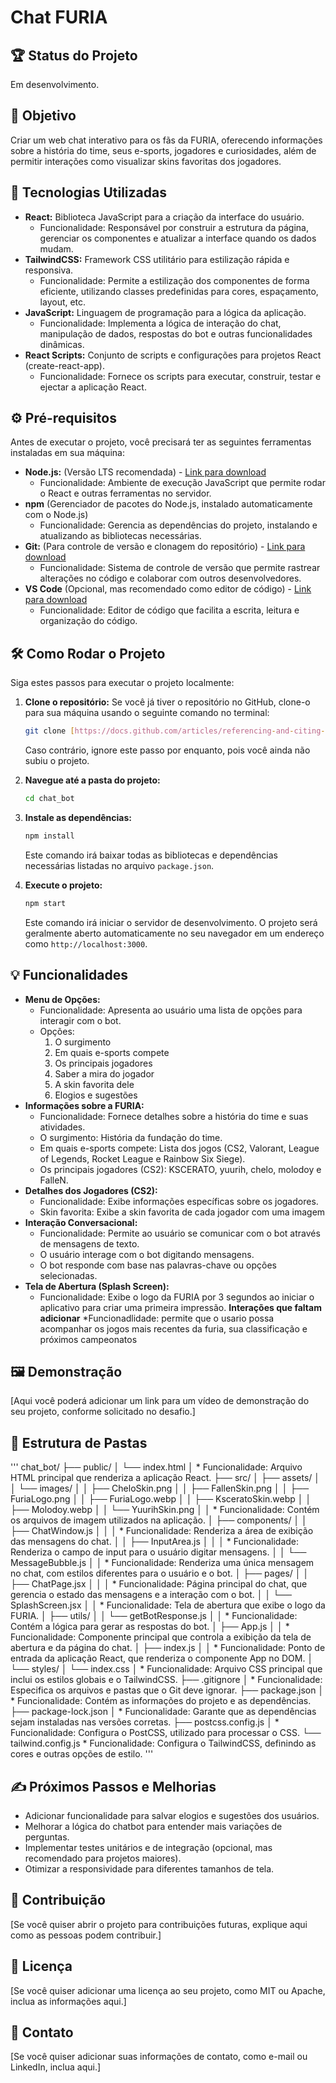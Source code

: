 # Chat FURIA 

## 🏆 Status do Projeto

Em desenvolvimento.

## 🎯 Objetivo

Criar um web chat interativo para os fãs da FURIA, oferecendo informações sobre a história do time, seus e-sports, jogadores e curiosidades, além de permitir interações como visualizar skins favoritas dos jogadores.

## 🚀 Tecnologias Utilizadas

-   **React:** Biblioteca JavaScript para a criação da interface do usuário.
    * Funcionalidade: Responsável por construir a estrutura da página, gerenciar os componentes e atualizar a interface quando os dados mudam.
-   **TailwindCSS:** Framework CSS utilitário para estilização rápida e responsiva.
    * Funcionalidade: Permite a estilização dos componentes de forma eficiente, utilizando classes predefinidas para cores, espaçamento, layout, etc.
-   **JavaScript:** Linguagem de programação para a lógica da aplicação.
    * Funcionalidade: Implementa a lógica de interação do chat, manipulação de dados, respostas do bot e outras funcionalidades dinâmicas.
-   **React Scripts:** Conjunto de scripts e configurações para projetos React (create-react-app).
    * Funcionalidade: Fornece os scripts para executar, construir, testar e ejectar a aplicação React.

## ⚙️ Pré-requisitos

Antes de executar o projeto, você precisará ter as seguintes ferramentas instaladas em sua máquina:

-   **Node.js:** (Versão LTS recomendada) - [Link para download](https://nodejs.org/)
    * Funcionalidade: Ambiente de execução JavaScript que permite rodar o React e outras ferramentas no servidor.
-   **npm** (Gerenciador de pacotes do Node.js, instalado automaticamente com o Node.js)
    * Funcionalidade: Gerencia as dependências do projeto, instalando e atualizando as bibliotecas necessárias.
-   **Git:** (Para controle de versão e clonagem do repositório) - [Link para download](https://git-scm.com/)
    * Funcionalidade: Sistema de controle de versão que permite rastrear alterações no código e colaborar com outros desenvolvedores.
-   **VS Code** (Opcional, mas recomendado como editor de código) - [Link para download](https://code.visualstudio.com/)
    * Funcionalidade: Editor de código que facilita a escrita, leitura e organização do código.

## 🛠️ Como Rodar o Projeto

Siga estes passos para executar o projeto localmente:

1.  **Clone o repositório:**
    Se você já tiver o repositório no GitHub, clone-o para sua máquina usando o seguinte comando no terminal:
    ```bash
    git clone [https://docs.github.com/articles/referencing-and-citing-content](https://docs.github.com/articles/referencing-and-citing-content)
    ```
    Caso contrário, ignore este passo por enquanto, pois você ainda não subiu o projeto.

2.  **Navegue até a pasta do projeto:**
    ```bash
    cd chat_bot
    ```

3.  **Instale as dependências:**
    ```bash
    npm install
    ```
    Este comando irá baixar todas as bibliotecas e dependências necessárias listadas no arquivo `package.json`.

4.  **Execute o projeto:**
    ```bash
    npm start
    ```
    Este comando irá iniciar o servidor de desenvolvimento. O projeto será geralmente aberto automaticamente no seu navegador em um endereço como `http://localhost:3000`.

## 💡 Funcionalidades

-   **Menu de Opções:**
    * Funcionalidade: Apresenta ao usuário uma lista de opções para interagir com o bot.
    * Opções:
        1.  O surgimento
        2.  Em quais e-sports compete
        3.  Os principais jogadores
        4.  Saber a mira do jogador
        5.  A skin favorita dele
        6.  Elogios e sugestões
-   **Informações sobre a FURIA:**
    * Funcionalidade: Fornece detalhes sobre a história do time e suas atividades.
    * O surgimento: História da fundação do time.
    * Em quais e-sports compete: Lista dos jogos (CS2, Valorant, League of Legends, Rocket League e Rainbow Six Siege).
    * Os principais jogadores (CS2): KSCERATO, yuurih, chelo, molodoy e FalleN.
-   **Detalhes dos Jogadores (CS2):**
    * Funcionalidade: Exibe informações específicas sobre os jogadores.
    * Skin favorita: Exibe a skin favorita de cada jogador com uma imagem
-   **Interação Conversacional:**
    * Funcionalidade: Permite ao usuário se comunicar com o bot através de mensagens de texto.
    * O usuário interage com o bot digitando mensagens.
    * O bot responde com base nas palavras-chave ou opções selecionadas.
-   **Tela de Abertura (Splash Screen):**
    * Funcionalidade: Exibe o logo da FURIA por 3 segundos ao iniciar o aplicativo para criar uma primeira impressão.
    **Interações que faltam adicionar**
    *Funcionadlidade: permite que o usario possa acompanhar os jogos mais recentes da furia, sua classificação e próximos campeonatos 

## 🖼️ Demonstração

[Aqui você poderá adicionar um link para um vídeo de demonstração do seu projeto, conforme solicitado no desafio.]

## 📂 Estrutura de Pastas
'''
chat_bot/
├── public/
│   └── index.html
│       * Funcionalidade: Arquivo HTML principal que renderiza a aplicação React.
├── src/
│   ├── assets/
│   │   └── images/
│   │       ├── CheloSkin.png
│   │       ├── FallenSkin.png
│   │       ├── FuriaLogo.png
│   │       ├── FuriaLogo.webp
│   │       ├── KsceratoSkin.webp
│   │       ├── Molodoy.webp
│   │       └── YuurihSkin.png
│   │           * Funcionalidade: Contém os arquivos de imagem utilizados na aplicação.
│   ├── components/
│   │   ├── ChatWindow.js
│   │   │   * Funcionalidade: Renderiza a área de exibição das mensagens do chat.
│   │   ├── InputArea.js
│   │   │   * Funcionalidade: Renderiza o campo de input para o usuário digitar mensagens.
│   │   └── MessageBubble.js
│   │       * Funcionalidade: Renderiza uma única mensagem no chat, com estilos diferentes para o usuário e o bot.
│   ├── pages/
│   │   ├── ChatPage.jsx
│   │   │   * Funcionalidade: Página principal do chat, que gerencia o estado das mensagens e a interação com o bot.
│   │   └── SplashScreen.jsx
│   │       * Funcionalidade: Tela de abertura que exibe o logo da FURIA.
│   ├── utils/
│   │   └── getBotResponse.js
│   │       * Funcionalidade: Contém a lógica para gerar as respostas do bot.
│   ├── App.js
│   │   * Funcionalidade: Componente principal que controla a exibição da tela de abertura e da página do chat.
│   ├── index.js
│   │   * Funcionalidade: Ponto de entrada da aplicação React, que renderiza o componente App no DOM.
│   └── styles/
│       └── index.css
│           * Funcionalidade: Arquivo CSS principal que inclui os estilos globais e o TailwindCSS.
├── .gitignore
│   * Funcionalidade: Especifica os arquivos e pastas que o Git deve ignorar.
├── package.json
│   * Funcionalidade: Contém as informações do projeto e as dependências.
├── package-lock.json
│   * Funcionalidade: Garante que as dependências sejam instaladas nas versões corretas.
├── postcss.config.js
│   * Funcionalidade: Configura o PostCSS, utilizado para processar o CSS.
└── tailwind.config.js
    * Funcionalidade: Configura o TailwindCSS, definindo as cores e outras opções de estilo.
'''



## ✍️ Próximos Passos e Melhorias

-   Adicionar funcionalidade para salvar elogios e sugestões dos usuários.
-   Melhorar a lógica do chatbot para entender mais variações de perguntas.
-   Implementar testes unitários e de integração (opcional, mas recomendado para projetos maiores).
-   Otimizar a responsividade para diferentes tamanhos de tela.

## 🤝 Contribuição

[Se você quiser abrir o projeto para contribuições futuras, explique aqui como as pessoas podem contribuir.]

## 📄 Licença

[Se você quiser adicionar uma licença ao seu projeto, como MIT ou Apache, inclua as informações aqui.]

## 📧 Contato

[Se você quiser adicionar suas informações de contato, como e-mail ou LinkedIn, inclua aqui.]



